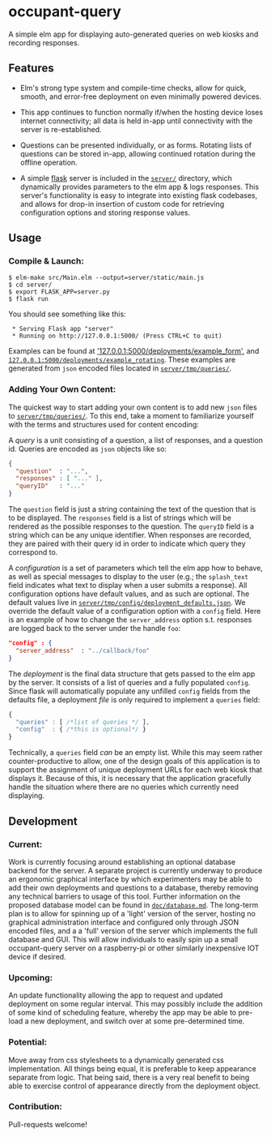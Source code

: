 # occupant-query

A simple elm app for displaying auto-generated queries on web kiosks and recording responses.

## Features

- Elm's strong type system and compile-time checks, allow for quick, smooth,
and error-free deployment on even minimally powered devices.

- This app continues to function normally if/when the hosting device loses internet connectivity;
all data is held in-app until connectivity with the server is re-established.

- Questions can be presented individually, or as forms.  Rotating lists of questions
can be stored in-app, allowing continued rotation during the offline operation.

- A simple [flask](http://flask.pocoo.org/) server is included in the [`server/`](./server/) directory,
which dynamically provides parameters to the elm app & logs responses.  This server's functionality
is easy to integrate into existing flask codebases, and allows for drop-in insertion of custom code for
retrieving configuration options and storing response values.

## Usage

### Compile & Launch:

````
$ elm-make src/Main.elm --output=server/static/main.js
$ cd server/
$ export FLASK_APP=server.py
$ flask run
````
You should see something like this:

````
 * Serving Flask app "server"
 * Running on http://127.0.0.1:5000/ (Press CTRL+C to quit)
````

Examples can be found at ['127.0.0.1:5000/deployments/example_form'](http://127.0.0.1:5000/deployments/example_form),
and [`127.0.0.1:5000/deployments/example_rotating`](http://127.0.0.1:5000/deployments/example_rotating).
These examples are generated from `json` encoded files located in [`server/tmp/queries/`](./server/tmp/queries).

### Adding Your Own Content:

The quickest way to start adding your own content is to add new `json` files
to [`server/tmp/queries/`](./server/tmp/queries).  To this end, take a moment
to familiarize yourself with the terms and structures used for content encoding:

A *query* is a unit consisting of a question, a list of responses,
and a question id.  Queries are encoded as `json` objects like so:
````json
{
  "question"  : "...",
  "responses" : [ "..." ],
  "queryID"   : "..."
}
````
The `question` field is just a string containing the text of the question
that is to be displayed.  The `responses` field is a list of strings which
will be rendered as the possible responses to the question.  The `queryID`
field is a string which can be any unique identifier.  When responses
are recorded, they are paired with their query id in order to indicate
which query they correspond to.

A *configuration* is a set of parameters which tell the elm app how to behave,
as well as special messages to display to the user (e.g.; the `splash_text` field
indicates what text to display when a user submits a response).  All configuration
options have default values, and as such are optional.  The default values
live in [`server/tmp/config/deployment_defaults.json`](./server/tmp/config/deployment_defaults.json).
We override the default value of a configuration option with a `config`
field.  Here is an example of how to change the `server_address` option
s.t. responses are logged back to the server under the handle `foo`:
````json
"config" : {
  "server_address"  : "../callback/foo"
}
````

The *deployment* is the final data structure that gets passed to the elm app by
the server.  It consists of a list of queries and a fully populated `config`.
Since flask will automatically populate any unfilled `config` fields from
the defaults file, a deployment *file* is only required to implement a `queries`
field:
````javascript
{
  "queries" : [ /*list of queries */ ],
  "config"  : { /*this is optional*/ }
}
````
Technically, a `queries` field *can* be an empty list.  While this may seem
rather counter-productive to allow, one of the design goals of this application
is to support the assignment of unique deployment URLs for each web kiosk
that displays it.  Because of this, it is necessary that the application gracefully
handle the situation where there are no queries which currently need displaying.

## Development

### Current:

Work is currently focusing around establishing an optional database
backend for the server.  A separate project is currently underway to
produce an ergonomic graphical interface by which experimenters may be
able to add their own deployments and questions to a database,
thereby removing any technical barriers to usage of this tool.
Further information on the proposed database model can be found
in [`doc/database.md`](./doc/database.md).  The long-term plan
is to allow for spinning up of a 'light' version of the server, hosting no
graphical administration interface and configured only through
JSON encoded files, and a a 'full' version of the server which implements
the full database and GUI.  This will allow individuals to easily
spin up a small occupant-query server on a raspberry-pi or other similarly
inexpensive IOT device if desired.

### Upcoming:

An update functionality allowing the app to
request and updated deployment on some regular interval.
This may possibly include the addition of some kind of scheduling feature,
whereby the app may be able to pre-load a new deployment, and switch over
at some pre-determined time.


### Potential:

Move away from css stylesheets to a dynamically generated css
implementation.  All things being equal, it is preferable to keep appearance
separate from logic.  That being said, there is a very real benefit to being
able to exercise control of appearance directly from the deployment object.

### Contribution:

Pull-requests welcome!
